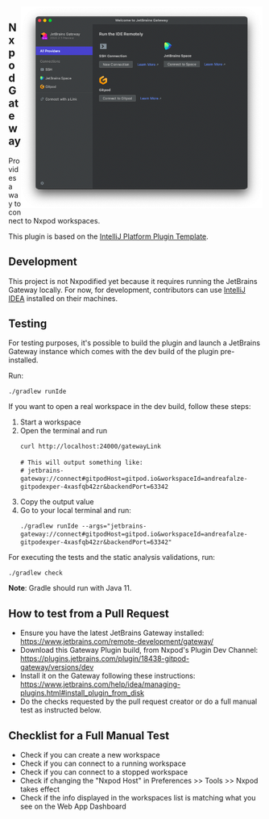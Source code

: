 <img align="right" height="400" src="./screenshot.png">

## Nxpod Gateway

<!-- Plugin description -->
Provides a way to connect to Nxpod workspaces.

<!-- Plugin description end -->

This plugin is based on the [IntelliJ Platform Plugin Template](https://github.com/JetBrains/intellij-platform-plugin-template).

## Development

This project is not Nxpodified yet because it requires running the JetBrains Gateway locally. For now, for development, contributors can use [IntelliJ IDEA](https://www.jetbrains.com/idea/) installed on their machines.

## Testing

For testing purposes, it's possible to build the plugin and launch a JetBrains Gateway instance which comes with the dev build of the plugin pre-installed.

Run:

```console
./gradlew runIde
```

If you want to open a real workspace in the dev build, follow these steps:

1. Start a workspace
2. Open the terminal and run
    ```console
    curl http://localhost:24000/gatewayLink

    # This will output something like:
    # jetbrains-gateway://connect#gitpodHost=gitpod.io&workspaceId=andreafalze-gitpodexper-4xasfqb42zr&backendPort=63342
    ```
3. Copy the output value
4. Go to your local terminal and run:
    ```console
    ./gradlew runIde --args="jetbrains-gateway://connect#gitpodHost=gitpod.io&workspaceId=andreafalze-gitpodexper-4xasfqb42zr&backendPort=63342"
    ```

For executing the tests and the static analysis validations, run:

```console
./gradlew check
```

**Note**: Gradle should run with Java 11.

## How to test from a Pull Request

- Ensure you have the latest JetBrains Gateway installed: https://www.jetbrains.com/remote-development/gateway/
- Download this Gateway Plugin build, from Nxpod's Plugin Dev Channel: https://plugins.jetbrains.com/plugin/18438-gitpod-gateway/versions/dev
- Install it on the Gateway following these instructions: https://www.jetbrains.com/help/idea/managing-plugins.html#install_plugin_from_disk
- Do the checks requested by the pull request creator or do a full manual test as instructed below.

## Checklist for a Full Manual Test

- Check if you can create a new workspace
- Check if you can connect to a running workspace
- Check if you can connect to a stopped workspace
- Check if changing the "Nxpod Host" in Preferences >> Tools >> Nxpod takes effect
- Check if the info displayed in the workspaces list is matching what you see on the Web App Dashboard

